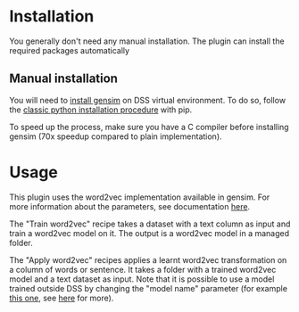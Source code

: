 # Installation

You generally don't need any manual installation. The plugin can install the required packages automatically

## Manual installation

You will need to <a href="https://radimrehurek.com/gensim/install.html">install gensim</a> on DSS virtual environment. To do so, follow the <a href="http://doc.dataiku.com/dss/latest/installation/python.html">classic python installation procedure</a> with pip.

To speed up the process, make sure you have a C compiler before installing gensim (70x speedup compared to plain implementation).

# Usage

This plugin uses the word2vec implementation available in gensim. For more information about the parameters, see documentation <a href="https://radimrehurek.com/gensim/models/word2vec.html">here</a>. 

The "Train word2vec" recipe takes a dataset with a text column as input and train a word2vec model on it. The output is a word2vec model in a managed folder.

The "Apply word2vec" recipes applies a learnt word2vec transformation on a column of words or sentence. It takes a folder with a trained word2vec model and a text dataset as input. Note that it is possible to use a model trained outside DSS by changing the "model name" parameter (for example <a href="https://drive.google.com/file/d/0B7XkCwpI5KDYNlNUTTlSS21pQmM/edit?usp=sharing">this one</a>, see <a href="https://code.google.com/p/word2vec/">here</a> for more).